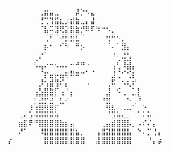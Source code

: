 ⠀⠀⠀⠀⠀⠀⢀⣶⣤⣀⠀⠀⠀⡼⡑⠢⣄⠀⠀⠀⠀⠀⠀⠀⠀⠀⠀⠀⠀⠀
⠀⠀⠀⠀⠀⠀⢘⢉⢹⣯⣆⡰⣾⣷⣀⡄⣼⠀⠀⠀⠀⠀⠀⠀⠀⠀⠀⠀⠀⠀
⠀⠀⠀⠀⠀⠀⠈⣧⠭⣹⢟⣽⣿⣷⡚⠿⠏⠳⠒⠢⡀⠀⠀⠀⠀⠀⠀⠀⠀⠀
⠀⠀⠀⠀⠀⠀⠀⢈⠏⠈⠼⣿⣿⣏⠉⠀⠀⠀⠀⢶⠛⠢⡀⠀⠀⠀⠀⠀⠀⠀
⠀⠀⠀⠀⠀⠀⠀⡦⠂⠀⠊⠳⠀⠛⡢⠀⠀⠀⠀⠈⠄⠁⣻⡄⠀⠀⠀⠀⠀⠀
⠀⠀⠀⠀⠀⠀⡔⠁⠀⠀⠀⠀⠀⠀⠀⠀⠀⠀⠀⠀⠸⠄⣘⢣⠀⠀⠀⠀⠀⠀
⠀⠀⠀⠀⠀⢎⣀⡠⠤⢄⣀⡀⠤⠴⠶⠠⠀⠀⠀⠀⢀⠎⢸⣽⡀⠀⠀⠀⠀⠀
⠀⠀⠀⠀⠀⠀⠘⡤⣀⣀⣀⣤⣶⣤⠤⠂⠐⠀⠀⠀⢸⠘⠔⠝⡅⠀⠀⠀⠀⠀
⠀⠀⠀⠀⠀⠀⢰⢅⣽⢷⡝⡈⠀⠀⠀⢀⠀⠀⠀⠀⣟⠈⢄⡌⡵⠀⠀⠀⠀⠀
⠀⠀⠀⠀⠀⢀⢇⣾⣯⡞⢀⠱⡀⠀⠀⠀⠀⠀⠀⢸⠀⢔⠀⠈⠂⡆⠀⠀⠀⠀
⠀⠀⠀⠀⠀⡜⣻⡿⣹⠃⡌⡠⠃⠀⠀⠀⠀⠀⢠⣿⠀⠀⠈⢄⠉⢳⠀⠀⠀⠀
⠀⠀⠀⠀⢰⢡⣿⢷⣿⡖⠉⠀⠀⠀⠀⠀⠀⠀⠀⢿⣆⠀⢀⣀⠊⠀⠢⠀⠀⠀
⠀⠀⢀⢔⣡⣾⣿⣿⣿⣷⠀⠀⠀⠀⠀⠀⠀⠀⠀⠘⣻⣷⣄⡀⠀⠁⠅⣵⠀⠀
⠀⠀⣶⣯⠟⠛⣿⣿⣿⣿⣷⣦⣤⠀⠀⠀⠀⠀⢀⣤⣾⣿⣿⡧⡀⠠⠎⠌⡄⠀
⠀⠀⠜⠁⠀⠀⠸⣿⣿⣿⣿⣿⣿⣦⡀⠀⠀⢠⣿⣽⣿⣿⣿⣧⠀⠑⠄⡉⢘⡄
⡔⠀⠀⠀⠀⠀⠀⣿⣿⣿⣿⣿⣿⣿⣿⠀⠀⣼⣿⣿⣿⣿⣿⣿⠀⠀⠀⠘⡄⡴
